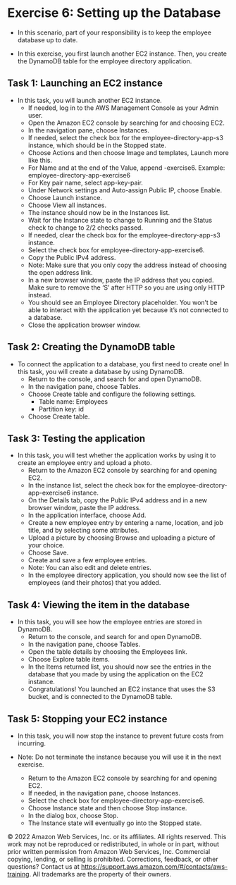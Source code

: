 # Exercise 6: Setting up the Database

- In this scenario, part of your responsibility is to keep the employee database up to date.

- In this exercise, you first launch another EC2 instance. Then, you create the DynamoDB table for the employee directory application.

## Task 1: Launching an EC2 instance

- In this task, you will launch another EC2 instance.
    - If needed, log in to the AWS Management Console as your Admin user.
    - Open the Amazon EC2 console by searching for and choosing EC2.
    - In the navigation pane, choose Instances.
    - If needed, select the check box for the employee-directory-app-s3 instance, which should be in the Stopped state.
    - Choose Actions and then choose Image and templates, Launch more like this.
    - For Name and at the end of the Value, append -exercise6.
            Example: employee-directory-app-exercise6
    - For Key pair name, select app-key-pair.
    - Under Network settings and Auto-assign Public IP, choose Enable.
    - Choose Launch instance.
    - Choose View all instances.
    - The instance should now be in the Instances list.
    - Wait for the Instance state to change to Running and the Status check to change to 2/2 checks passed.
    - If needed, clear the check box for the employee-directory-app-s3 instance.
    - Select the check box for employee-directory-app-exercise6.
    - Copy the Public IPv4 address.
    - Note: Make sure that you only copy the address instead of choosing the open address link.
    - In a new browser window, paste the IP address that you copied. Make sure to remove the ‘S’ after HTTP so you are using only HTTP instead.
    - You should see an Employee Directory placeholder. You won’t be able to interact with the application yet because it’s not connected to a database.
    - Close the application browser window.

## Task 2: Creating the DynamoDB table

- To connect the application to a database, you first need to create one! In this task, you will create a database by using DynamoDB.
    - Return to the console, and search for and open DynamoDB.
    - In the navigation pane, choose Tables.
    - Choose Create table and configure the following settings.
        - Table name: Employees
        - Partition key: id
    - Choose Create table.

## Task 3: Testing the application

- In this task, you will test whether the application works by using it to create an employee entry and upload a photo.
    - Return to the Amazon EC2 console by searching for and opening EC2.
    - In the instance list, select the check box for the employee-directory-app-exercise6 instance.
    - On the Details tab, copy the Public IPv4 address and in a new browser window, paste the IP address.
    - In the application interface, choose Add.
    - Create a new employee entry by entering a name, location, and job title, and by selecting some attributes.
    - Upload a picture by choosing Browse and uploading a picture of your choice.
    - Choose Save.
    - Create and save a few employee entries.
    - Note: You can also edit and delete entries.
    - In the employee directory application, you should now see the list of employees (and their photos) that you added.

## Task 4: Viewing the item in the database

- In this task, you will see how the employee entries are stored in DynamoDB.
    - Return to the console, and search for and open DynamoDB.
    - In the navigation pane, choose Tables.
    - Open the table details by choosing the Employees link.
    - Choose Explore table items.
    - In the Items returned list, you should now see the entries in the database that you made by using the application on the EC2 instance.
    - Congratulations! You launched an EC2 instance that uses the S3 bucket, and is connected to the DynamoDB table.

## Task 5: Stopping your EC2 instance

- In this task, you will now stop the instance to prevent future costs from incurring.

- Note: Do not terminate the instance because you will use it in the next exercise.
    - Return to the Amazon EC2 console by searching for and opening EC2.
    - If needed, in the navigation pane, choose Instances.
    - Select the check box for employee-directory-app-exercise6.
    - Choose Instance state and then choose Stop instance.
    - In the dialog box, choose Stop.
    - The Instance state will eventually go into the Stopped state.

© 2022 Amazon Web Services, Inc. or its affiliates. All rights reserved. This work may not be reproduced or redistributed, in whole or in part, without prior written permission from Amazon Web Services, Inc. Commercial copying, lending, or selling is prohibited. Corrections, feedback, or other questions? Contact us at https://support.aws.amazon.com/#/contacts/aws-training. All trademarks are the property of their owners.
